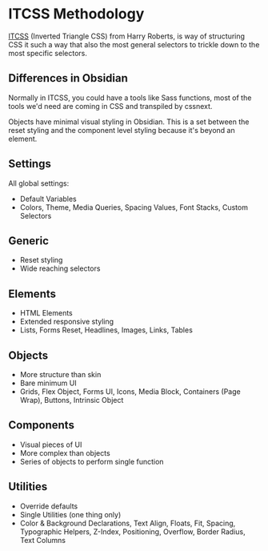# ITCSS Methodology

[ITCSS](https://www.youtube.com/watch?v=1OKZOV-iLj4) (Inverted Triangle CSS) from Harry Roberts, is way of structuring CSS it such a way that also the most general selectors to trickle down to the most specific selectors.

## Differences in Obsidian

Normally in ITCSS, you could have a tools like Sass functions, most of the tools we'd need are coming in CSS and transpiled by cssnext.

Objects have minimal visual styling in Obsidian. This is a set between the reset styling and the component level styling because it's beyond an element.

## Settings

All global settings:

- Default Variables
- Colors, Theme, Media Queries, Spacing Values, Font Stacks, Custom Selectors

## Generic

- Reset styling
- Wide reaching selectors

## Elements

- HTML Elements
- Extended responsive styling
- Lists, Forms Reset, Headlines, Images, Links, Tables

## Objects

- More structure than skin
- Bare minimum UI
- Grids, Flex Object, Forms UI, Icons, Media Block, Containers (Page Wrap), Buttons, Intrinsic Object

## Components

- Visual pieces of UI
- More complex than objects
- Series of objects to perform single function

## Utilities

- Override defaults
- Single Utilities (one thing only)
- Color & Background Declarations, Text Align, Floats, Fit, Spacing, Typographic Helpers, Z-Index, Positioning, Overflow, Border Radius, Text Columns
